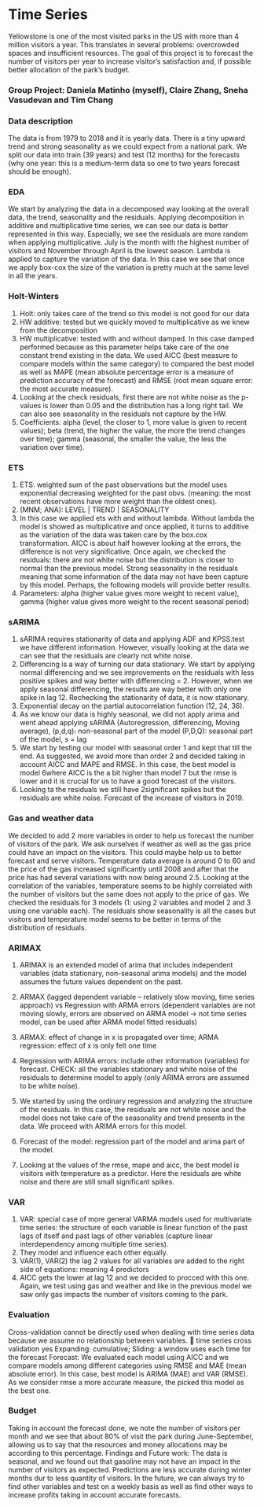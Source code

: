 # Time Series

Yellowstone is one of the most visited parks in the US with more than 4 million visitors a year. This translates in several problems: overcrowded spaces and insufficient resources. The goal of this project is to forecast the number of visitors per year to increase visitor’s satisfaction and, if possible better allocation of the park’s budget.

### Group Project:  Daniela Matinho (myself), Claire Zhang, Sneha Vasudevan and Tim Chang

### Data description
The data is from 1979 to 2018 and it is yearly data. There is a tiny upward trend and strong seasonality as we could expect from a national park. We split our data into train (39 years) and test (12 months) for the forecasts (why one year: this is a medium-term data so one to two years forecast should be enough).

### EDA
We start by analyzing the data in a decomposed way looking at the overall data, the trend, seasonality and the residuals. Applying decomposition in additive and multiplicative time series, we can see our data is better represented in this way. Especially, we see the residuals are more random when applying multiplicative. July is the month with the highest number of visitors and November through April is the lowest season. Lambda is applied to capture the variation of the data. In this case we see that once we apply box-cox the size of the variation is pretty much at the same level in all the years.

### Holt-Winters
1.	Holt: only takes care of the trend so this model is not good for our data
2.	HW additive: tested but we quickly moved to multiplicative as we knew from the decomposition
3.	 HW multiplicative: tested with and without damped. In this case damped performed because as this parameter helps take care of the one constant trend existing in the data. We used AICC (best measure to compare models within the same category) to compared the best model as well as MAPE (mean absolute percentage error is a measure of prediction accuracy of the forecast) and RMSE (root mean square error: the most accurate measure). 
4.	Looking at the check residuals, first there are not white noise as the p-values is lower than 0.05 and the distribution has a long right tail. We can also see seasonality in the residuals not capture by the HW.
5.	Coefficients: alpha (level, the closer to 1, more value is given to recent values); beta (trend, the higher the value, the more the trend changes over time); gamma (seasonal, the smaller the value, the less the variation over time).

### ETS
1.	ETS: weighted sum of the past observations but the model uses exponential decreasing weighted for the past obvs. (meaning: the most recent observations have more weight than the oldest ones).
2.	(MNM; ANA): LEVEL | TREND | SEASONALITY
3.	In this case we applied ets with and without lambda. Without lambda the model is showed as multiplicative and once applied, it turns to additive as the variation of the data was taken care by the box.cox transformation. AICC is about half however looking at the errors, the difference is not very significative. Once again, we checked the residuals: there are not white noise but the distribution is closer to normal than the previous model. Strong seasonality in the residuals meaning that some information of the data may not have been capture by this model. Perhaps, the following models will provide better results.
4.	Parameters: alpha (higher value gives more weight to recent value), gamma (higher value gives more weight to the recent seasonal period)

### sARIMA
1.	sARIMA requires stationarity of data and applying ADF and KPSS.test we have different information. However, visually looking at the data we can see that the residuals are clearly not white noise. 
2.	Differencing is a way of turning our data stationary. We start by applying normal differencing and we see improvements on the residuals with less positive spikes and way better with differencing = 2. However, when we apply seasonal differencing, the results are way better with only one spike in lag 12. Rechecking the stationarity of data, it is now stationary.
3.	Exponential decay on the partial autocorrelation function (12, 24, 36).
4.	 As we know our data is highly seasonal, we did not apply arima and went ahead applying sARIMA (Autoregression, differencing, Moving average), (p,d,q): non-seasonal part of the model (P,D,Q): seasonal part of the model, s = lag
5.	We start by testing our model with seasonal order 1 and kept that till the end. As suggested, we avoid more than order 2 and decided taking in account AICC and MAPE and RMSE. In this case, the best model is model 6where AICC is the a bit higher than model 7 but the rmse is lower and it is crucial for us to have a good forecast of the visitors.
6.	Looking ta the residuals we still have 2significant spikes but the residuals are white noise. Forecast of the increase of visitors in 2019.

### Gas and weather data
We decided to add 2 more variables in order to help us forecast the number of visitors of the park. We ask ourselves if weather as well as the gas price could have an impact on the visitors. This could maybe help us to better forecast and serve visitors. Temperature data average is around 0 to 60 and the price of the gas increased significantly until 2008 and after that the price has had several variations with now being around 2.5.
Looking at the correlation of the variables, temperature seems to be highly correlated with the number of visitors but the same does not apply to the price of gas. We checked the residuals for 3 models (1: using 2 variables and model 2 and 3 using one variable each). The residuals show seasonality is all the cases but visitors and temperature model seems to be better in terms of the distribution of residuals. 

### ARIMAX
1.	ARIMAX is an extended model of arima that includes independent variables (data stationary, non-seasonal arima models) and the model assumes the future values dependent on the past.
2.	ARMAX (lagged dependent variable – relatively slow moving, time series approach) vs Regression with ARMA errors (dependent variables are not moving slowly, errors are observed on ARMA model -> not time series model, can be used after ARMA model fitted residuals) 
3.	ARMAX: effect of change in x is propagated over time; ARMA regression: effect of x is only felt one time

4.	Regression with ARIMA errors: include other information (variables) for forecast. CHECK: all the variables stationary and white noise of the residuals to determine model to apply (only ARIMA errors are assumed to be white noise).
5.	We started by using the ordinary regression and analyzing the structure of the residuals. In this case, the residuals are not white noise and the model does not take care of the seasonality and trend presents in the data. We proceed with ARIMA errors for this model. 
6.	Forecast of the model: regression part of the model and arima part of the model.
7.	Looking at the values of the rmse, mape and aicc, the best model is visitors with temperature as a predictor. Here the residuals are white noise and there are still small significant spikes.

### VAR 
1.	VAR: special case of more general VARMA models used for multivariate time series: the structure of each variable is linear function of the past lags of itself and past lags of other variables (capture linear interdependency among multiple time series).
2.	They model and influence each other equally.
3.	VAR(1), VAR(2) the lag 2 values for all variables are added to the right side of equations: meaning 4 predictors
4.	AICC gets the lower at lag 12 and we decided to procced with this one. Again, we test using gas and weather and like in the previous model we saw only gas impacts the number of visitors coming to the park.

### Evaluation
Cross-validation cannot be directly used when dealing with time series data because we assume no relationship between variables.  time series cross validation yes
Expanding: cumulative; Sliding: a window uses each time for the forecast
Forecast: We evaluated each model using AICC and we compare models among different categories using RMSE and MAE (mean absolute error). In this case, best model is ARIMA (MAE) and VAR (RMSE). As we consider rmse a more accurate measure, the picked this model as the best one. 

### Budget
Taking in account the forecast done, we note the number of visitors per month and we see that about 80% of visit the park during June-September, allowing us to say that the resources and money allocations may be according to this percentage.
Findings and Future work: The data is seasonal, and we found out that gasoline may not have an impact in the number of visitors as expected. Predictions are less accurate during winter months dur to less quantity of visitors. In the future, we can always try to find other variables and test on a weekly basis as well as find other ways to increase profits taking in account accurate forecasts. 
